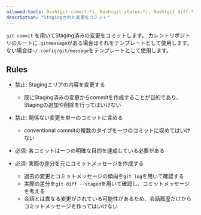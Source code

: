 ```yaml
---
allowed-tools: Bash(git commit:*), Bash(git status:*), Bash(git diff:*), Bash(git log:*)
description: "Stagingされた変更をコミット"
---
```


`git commit` を用いてStaging済みの変更をコミットします。
カレントリポジトリのルートに`.gitmessage`がある場合はそれをテンプレートとして使用します。
ない場合は`~/.config/git/message`をテンプレートとして使用します。

## Rules

- 禁止: Stagingエリアの内容を変更する
  - 既にStaging済みの変更からcommitを作成することが目的であり、Stagingの追加や削除を行ってはいけない

- 禁止: 関係ない変更を単一のコミットに含める
  - conventional commitの複数のタイプを一つのコミットに収めてはいけない

- 必須: 各コミットは一つの明確な目的を達成している必要がある

- 必須: 実際の差分を元にコミットメッセージを作成する
  - 過去の変更とコミットメッセージの傾向を`git log`を用いて確認する
  - 実際の差分を`git diff --staged`を用いて確認し、コミットメッセージを考える
  - 会話とは異なる変更がされている可能性があるため、会話履歴だけからコミットメッセージを作ってはいけない
